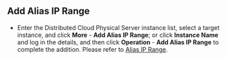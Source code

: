 ## Add Alias IP Range

- Enter the Distributed Cloud Physical Server instance list, select a target instance, and click **More** - **Add Alias IP Range**; or click **Instance Name** and log in the details, and then click **Operation** - **Add Alias IP Range** to complete the addition. Please refer to [Alias IP Range](../../Operation-Guide/Networking/Alisas-IP.md).<br/>
